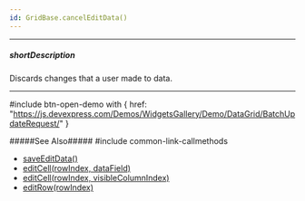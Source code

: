 ```yaml
---
id: GridBase.cancelEditData()
---
```

---
##### shortDescription
Discards changes that a user made to data.

---
#include btn-open-demo with {
    href: "https://js.devexpress.com/Demos/WidgetsGallery/Demo/DataGrid/BatchUpdateRequest/"
}

#####See Also#####
#include common-link-callmethods
- [saveEditData()](/api-reference/10%20UI%20Components/GridBase/3%20Methods/saveEditData().md '{basewidgetpath}/Methods/#saveEditData')
- [editCell(rowIndex, dataField)](/api-reference/10%20UI%20Components/GridBase/3%20Methods/editCell(rowIndex_dataField).md '{basewidgetpath}/Methods/#editCellrowIndex_dataField')
- [editCell(rowIndex, visibleColumnIndex)](/api-reference/10%20UI%20Components/GridBase/3%20Methods/editCell(rowIndex_visibleColumnIndex).md '{basewidgetpath}/Methods/#editCellrowIndex_visibleColumnIndex')
- [editRow(rowIndex)](/api-reference/10%20UI%20Components/GridBase/3%20Methods/editRow(rowIndex).md '{basewidgetpath}/Methods/#editRowrowIndex')